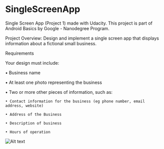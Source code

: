 # SingleScreenApp
Single Screen App (Project 1) made with Udacity. This project is part of Android Basics by Google - Nanodegree Program.

Project Overview: Design and implement a single screen app that displays information about a fictional small business.

Requirements

Your design must include:

• Business name

• At least one photo representing the business

• Two or more other pieces of information, such as:

    • Contact information for the business (eg phone number, email address, website)
    
    • Address of the Business
    
    • Description of business
    
    • Hours of operation

![Alt text](https://lh3.googleusercontent.com/0-djEWuZ2ipAxscwQQX6dUe5dtRfkX-Q22ti04ru4fpD913e22wysIMPSXyG02YvVRmBOClk2k_7mKCsLMh2kP-QHRV1XSZ972Rx18pbTLlZmncUs0BAilzRr3ule6Zp9tkJO0wAm49Gu4QBKsXREaDkTf2LRzcAVPaqboZsqsyFsVexJZMeGDny1D2uqcAhLdnjp-0t82ZSn36Op5gHBTJPD9WZA1YliC1Ir1Nx0C98aicDdu477ClxDZipwhTXtGYc7x0-4VUljxuhqM-WXM9Gp_J7HsEWXwcXoQOkloIyQPWjClhA6b2yy1kCjGXK7ryVCJBEPGXG-I0FlNT4y4Gry8FxyENPHzewklEMYrNd2Cyc6mQO-XeackTiq24p8H5YAFh6QHAdhMAZaA8_fHhsPdGiRt_TRtJmtXkHLSM4pa-9GDM57NFeHGaz1MBM1bZijC9E6wjVG32LzieiQKseBHTrykhqjR6moYNQSW7TP9tEpVmj9cIH0kUlTT5Qhjap4VVbPJ9HOxqMizpG9qaEVeOLnwa-iEqCdojbdTHVcpWwo1otgf3VkN6L9EeMlHgGA5yS-r6qZFOqOltluYNHgU7Z2BfyIrYEL8U=w371-h662-no "Screenshot 1")

